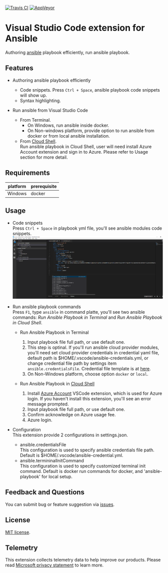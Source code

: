 [![Travis CI](https://travis-ci.org/VSChina/vscode-ansible.svg?branch=master)](https://travis-ci.org/VSChina/vscode-ansible)
[![AppVeyor](https://ci.appveyor.com/api/projects/status/kq11m16pl22k29un?svg=true)](https://ci.appveyor.com/project/yungez/vscode-ansible)

# Visual Studio Code extension for Ansible
Authoring [ansible](https://www.ansible.com) playbook efficiently, run ansible playbook.

## Features

- Authoring ansible playbook efficiently
  - Code snippets.  Press `Ctrl + Space`, ansible playbook code snippets will show up.
  - Syntax highlighting.

- Run ansible from Visual Studio Code
  - From Terminal.
    - On Windows, run ansible inside docker.
    - On Non-windows platform, provide option to run ansible from docker or from local ansible installation.
  - From [Cloud Shell](https://azure.microsoft.com/en-us/features/cloud-shell/).  
    Run ansible playbook in Cloud Shell, user will need install Azure Account extension and sign in to Azure. Please refer to Usage section for more detail.

## Requirements

|platform|prerequisite|
|--------|-----------|
|Windows|docker|

## Usage
- Code snippets  
    Press `Ctrl + Space` in playbook yml file, you'll see ansible modules code snippets.    
    ![code snippets](./images/codesnippet.png)

- Run ansible playbook commands  
  Press `F1`, type `ansible` in command platte, you'll see two ansible commands: *Run Ansible Playbook in Terminal* and *Run Ansible Playbook in Cloud Shell*.
  
  - Run Ansible Playbook in Terminal
    1. Input playbook file full path, or use default one.
    2. This step is optinal. If you'll run ansible cloud provider modules, you'll need set cloud provider credentials in credential yaml file, default path is $HOME/.vscode/ansible-credentials.yml, or change credential file path by settings item  `ansible.credentialsFile`. Credential file template is at [here](https://github.com/VSChina/vscode-ansible/blob/readme1/config/credentials.yml).
    3. On Non-Windows platform, choose option `docker` or `local`.

  - Run Ansible Playbook in [Cloud Shell](https://azure.microsoft.com/en-us/features/cloud-shell/)
    1. Install [Azure Account](https://marketplace.visualstudio.com/items?itemName=ms-vscode.azure-account) VSCode extension, which is used for Azure login. If you haven't install this extension, you'll see an error message prompted.
    2. Input playbook file full path, or use default one.
    3. Confirm acknowledge on Azure usage fee.
    4. Azure login.


- Configuration  
  This extension provide 2 configurations in settings.json.
  - ansible.credentialsFile  
    This configuration is used to specify ansible credentials file path. Default is $HOME/.vscode/ansible-credential.yml.
  - ansible.termininalInitCommand  
    This configuration is used to specify customized terminal init command. Default is docker run commands for docker, and 'ansible-playbook' for local setup.


## Feedback and Questions
You can submit bug or feature suggestion via [issues](https://github.com/VSChina/vscode-ansible/issues/new).

## License
[MIT license](./LICENSE.md).

## Telemetry
This extension collects telemetry data to help improve our products. Please read [Microsoft privacy statement](https://privacy.microsoft.com/en-us/privacystatement) to learn more.








